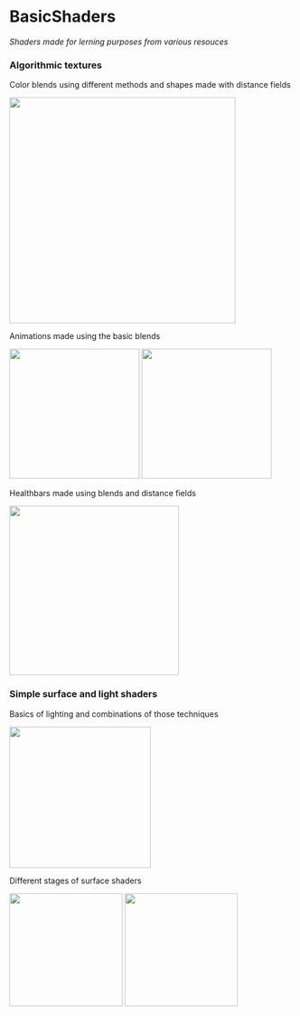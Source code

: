 # BasicShaders

*Shaders made for lerning purposes from various resouces*

### Algorithmic textures

Color blends using different methods and shapes made with distance fields

<img src="https://user-images.githubusercontent.com/31730144/144605888-763ab9e7-f39d-4c15-90f0-a597e81117a0.png" width="400"> 

Animations made using the basic blends

<img src= "https://user-images.githubusercontent.com/31730144/141815397-892c21db-23ff-4555-a92e-dd4a9f8746d1.gif" height="230"> <img src="https://user-images.githubusercontent.com/31730144/141813667-411033c8-dbe7-4ed5-a774-fa4ca2e948eb.gif" height="230">

Healthbars made using blends and distance fields

<img src="https://user-images.githubusercontent.com/31730144/141803049-17c5293e-0763-4423-9787-e86a6ac55bd2.png" height="300">

### Simple surface and light shaders 

Basics of lighting and combinations of those techniques

<img src="https://user-images.githubusercontent.com/31730144/141802731-26fee683-793e-4559-afe3-168aaa8cfe9f.png" height="250">

Different stages of surface shaders

<img src="https://user-images.githubusercontent.com/31730144/143615523-c071eb77-ec03-4967-a4a1-8d48f98dec58.png" height="200"> <img src="https://user-images.githubusercontent.com/31730144/143614876-26b1904a-d84b-461b-83c0-fd4610699320.png" height="200">

